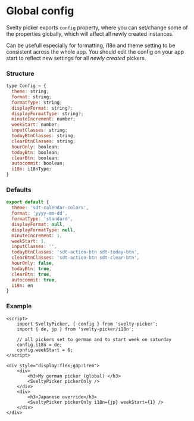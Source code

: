# Global config

Svelty picker exports `config` property, where you can set/change some of the properties globally, which will affect all newly created instances.

Can be usefull especially for formatting, i18n and theme setting to be consistent across the whole app. You should edit the config on your app start to reflect new settings for all _newly created_ pickers.

### Structure

```js
type Config = {
  theme: string;
  format: string;
  formatType: string;
  displayFormat: string?;
  displayFormatType: string?;
  minuteIncrement: number;
  weekStart: number;
  inputClasses: string;
  todayBtnClasses: string;
  clearBtnClasses: string;
  hourOnly: boolean;
  todayBtn: boolean;
  clearBtn: boolean;
  autocommit: boolean;
  i18n: i18nType;
}
```

### Defaults

```js
export default {
  theme: 'sdt-calendar-colors',
  format: 'yyyy-mm-dd',
  formatType: 'standard',
  displayFormat: null,
  displayFormatType: null,
  minuteIncrement: 1,
  weekStart: 1,
  inputClasses: '',
  todayBtnClasses: 'sdt-action-btn sdt-today-btn',
  clearBtnClasses: 'sdt-action-btn sdt-clear-btn',
  hourOnly: false,
  todayBtn: true,
  clearBtn: true,
  autocommit: true,
  i18n: en
}
```

### Example

```svelte
<script>
	import SveltyPicker, { config } from 'svelty-picker';
	import { de, jp } from 'svelty-picker/i18n';

	// all pickers set to german and to start week on saturday
	config.i18n = de;
	config.weekStart = 6;
</script>

<div style="display:flex;gap:1rem">
	<div>
		<h3>My german picker (global) </h3>
		<SveltyPicker pickerOnly />
	</div>
	<div>
		<h3>Japanese override</h3>
		<SveltyPicker pickerOnly i18n={jp} weekStart={1} />
	</div>
</div>
```
